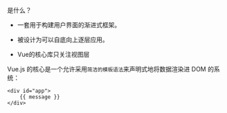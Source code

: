 是什么？

- 一套用于构建用户界面的渐进式框架。

- 被设计为可以自底向上逐层应用。

- Vue的核心库只关注视图层

Vue.js 的核心是一个允许采用`简洁的模板语法`来声明式地将数据渲染进 DOM 的系统：

```
<div id="app">
	{{ message }}
</div>
```